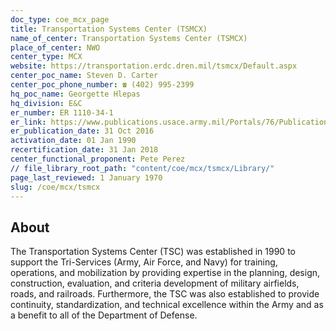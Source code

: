 ```yaml
---
doc_type: coe_mcx_page 
title: Transportation Systems Center (TSMCX)
name_of_center: Transportation Systems Center (TSMCX)
place_of_center: NWO
center_type: MCX
website: https://transportation.erdc.dren.mil/tsmcx/Default.aspx
center_poc_name: Steven D. Carter
center_poc_phone_number: ☎ (402) 995-2399
hq_poc_name: Georgette Hlepas
hq_division: E&C
er_number: ER 1110-34-1
er_link: https://www.publications.usace.army.mil/Portals/76/Publications/EngineerRegulations/ER_1110-34-1.pdf?ver=xkwoJrVubxBVuG3qnoJ44A%3d%3d
er_publication_date: 31 Oct 2016
activation_date: 01 Jan 1990
recertification_date: 31 Jan 2018
center_functional_proponent: Pete Perez
// file_library_root_path: "content/coe/mcx/tsmcx/Library/" 
page_last_reviewed: 1 January 1970 
slug: /coe/mcx/tsmcx
---
```


## About 

The Transportation Systems Center (TSC) was established in 1990 to support the Tri-Services (Army, Air Force, and Navy) for training, operations, and mobilization by providing expertise in the planning, design, construction, evaluation, and criteria development of military airfields, roads, and railroads. Furthermore, the TSC was also established to provide continuity, standardization, and technical excellence within the Army and as a benefit to all of the Department of Defense. 

 
